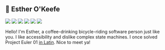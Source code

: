 ## 🌈 Esther O'Keefe
![](https://img.shields.io/badge/-Nim-FFE220)
![](https://img.shields.io/badge/-Ada-32F8AC)
![](https://img.shields.io/badge/-Objective_C-438EFF)
![](https://img.shields.io/badge/-C%2B%2B-f34b7d)
![](https://img.shields.io/badge/-Vulkan-AA2222)
![](https://img.shields.io/badge/-Metal-49FF8D) 

Hello! I'm Esther, a coffee-drinking bicycle-riding software person just like you. I like accessibility and dislike complex state machines. I once solved Project Euler 01 [in Latin](https://github.com/esthermations/ProiectumEuleri/blob/master/Problema01.pl). Nice to meet ya!
